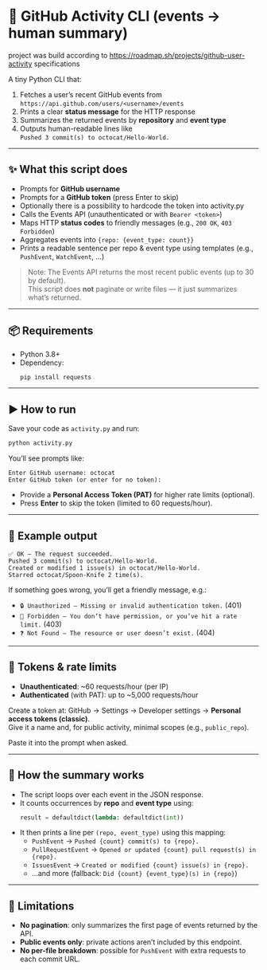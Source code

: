 # 🐙 GitHub Activity CLI (events → human summary)

project was build according to https://roadmap.sh/projects/github-user-activity specifications

A tiny Python CLI that:
1) Fetches a user’s recent GitHub events from  
   `https://api.github.com/users/<username>/events`
2) Prints a clear **status message** for the HTTP response
3) Summarizes the returned events by **repository** and **event type**
4) Outputs human-readable lines like  
   `Pushed 3 commit(s) to octocat/Hello-World.`

---

## ✨ What this script does

- Prompts for **GitHub username**
- Prompts for a **GitHub token** (press Enter to skip)
- Optionally there is a possibility to hardcode the token into activity.py 
- Calls the Events API (unauthenticated or with `Bearer <token>`)
- Maps HTTP **status codes** to friendly messages (e.g., `200 OK`, `403 Forbidden`)
- Aggregates events into `{repo: {event_type: count}}`
- Prints a readable sentence per repo & event type using templates (e.g., `PushEvent`, `WatchEvent`, …)

> Note: The Events API returns the most recent public events (up to 30 by default).  
> This script does **not** paginate or write files — it just summarizes what’s returned.

---

## 📦 Requirements

- Python 3.8+
- Dependency:
  ```bash
  pip install requests
  ```

---

## ▶️ How to run

Save your code as `activity.py` and run:

```bash
python activity.py
```

You’ll see prompts like:

```
Enter GitHub username: octocat
Enter GitHub token (or enter for no token):
```

- Provide a **Personal Access Token (PAT)** for higher rate limits (optional).
- Press **Enter** to skip the token (limited to 60 requests/hour).

---

## 🧪 Example output

```
✅ OK — The request succeeded.
Pushed 3 commit(s) to octocat/Hello-World.
Created or modified 1 issue(s) in octocat/Hello-World.
Starred octocat/Spoon-Knife 2 time(s).
```

If something goes wrong, you’ll get a friendly message, e.g.:

- `🔒 Unauthorized — Missing or invalid authentication token.` (401)  
- `🚫 Forbidden — You don’t have permission, or you’ve hit a rate limit.` (403)  
- `❓ Not Found — The resource or user doesn’t exist.` (404)

---

## 🔐 Tokens & rate limits

- **Unauthenticated**: ~60 requests/hour (per IP)
- **Authenticated** (with PAT): up to ~5,000 requests/hour

Create a token at: GitHub → Settings → Developer settings → **Personal access tokens (classic)**.  
Give it a name and, for public activity, minimal scopes (e.g., `public_repo`).

Paste it into the prompt when asked.

---

## 🧠 How the summary works

- The script loops over each event in the JSON response.
- It counts occurrences by **repo** and **event type** using:
  ```python
  result = defaultdict(lambda: defaultdict(int))
  ```
- It then prints a line per `(repo, event_type)` using this mapping:
  - `PushEvent` → `Pushed {count} commit(s) to {repo}.`
  - `PullRequestEvent` → `Opened or updated {count} pull request(s) in {repo}.`
  - `IssuesEvent` → `Created or modified {count} issue(s) in {repo}.`
  - …and more (fallback: `Did {count} {event_type}(s) in {repo}`)

---

## 🚧 Limitations

- **No pagination**: only summarizes the first page of events returned by the API.
- **Public events only**: private actions aren’t included by this endpoint.
- **No per-file breakdown**: possible for `PushEvent` with extra requests to each commit URL.

